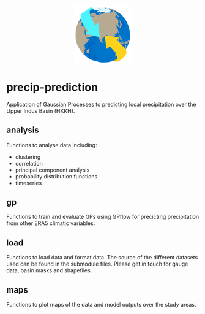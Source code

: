 <p align="center" width="100%">
    <img width="30%" src="figures/logo_cropped.png">
</p>

# precip-prediction

Application of Gaussian Processes to predicting local precipitation over the Upper Indus Basin (HKKH).

## analysis

Functions to analyse data including:

- clustering
- correlation
- principal component analysis
- probability distribution functions
- timeseries

## gp

Functions to train and evaluate GPs using GPflow for precicting precipitation from other ERA5 climatic variables.

## load

Functions to load data and format data. The source of the different datasets used can be found in the submodule files. Please get in touch for gauge data, basin masks and shapefiles.

## maps

Functions to plot maps of the data and model outputs over the study areas.
